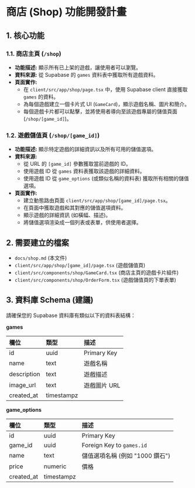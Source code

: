 # 商店 (Shop) 功能開發計畫

## 1. 核心功能

### 1.1. 商店主頁 (`/shop`)

*   **功能描述:** 顯示所有已上架的遊戲，讓使用者可以瀏覽。
*   **資料來源:** 從 Supabase 的 `games` 資料表中獲取所有遊戲資料。
*   **頁面實作:**
    *   在 `client/src/app/shop/page.tsx` 中，使用 Supabase client 直接獲取 `games` 的資料。
    *   為每個遊戲建立一個卡片式 UI (`GameCard`)，顯示遊戲名稱、圖片和簡介。
    *   每個遊戲卡片都可以點擊，並將使用者導向至該遊戲專屬的儲值頁面 (`/shop/[game_id]`)。

### 1.2. 遊戲儲值頁 (`/shop/[game_id]`)

*   **功能描述:** 顯示特定遊戲的詳細資訊以及所有可用的儲值選項。
*   **資料來源:**
    *   從 URL 的 `[game_id]` 參數獲取當前遊戲的 ID。
    *   使用遊戲 ID 從 `games` 資料表獲取該遊戲的詳細資料。
    *   使用遊戲 ID 從 `game_options` (或類似名稱的資料表) 獲取所有相關的儲值選項。
*   **頁面實作:**
    *   建立動態路由頁面 `client/src/app/shop/[game_id]/page.tsx`。
    *   在頁面中獲取遊戲和其對應的儲值選項資料。
    *   顯示遊戲的詳細資訊 (如橫幅、描述)。
    *   將儲值選項渲染成一個列表或表單，供使用者選擇。

## 2. 需要建立的檔案

*   `docs/shop.md` (本文件)
*   `client/src/app/shop/[game_id]/page.tsx` (遊戲儲值頁)
*   `client/src/components/shop/GameCard.tsx` (商店主頁的遊戲卡片組件)
*   `client/src/components/shop/OrderForm.tsx` (遊戲儲值頁的下單表單)

## 3. 資料庫 Schema (建議)

請確保您的 Supabase 資料庫有類似以下的資料表結構：

**games**

| 欄位 | 類型 | 描述 |
| :--- | :--- | :--- |
| id | uuid | Primary Key |
| name | text | 遊戲名稱 |
| description | text | 遊戲描述 |
| image_url | text | 遊戲圖片 URL |
| created_at | timestampz | |

**game_options**

| 欄位 | 類型 | 描述 |
| :--- | :--- | :--- |
| id | uuid | Primary Key |
| game_id | uuid | Foreign Key to `games.id` |
| name | text | 儲值選項名稱 (例如 "1000 鑽石") |
| price | numeric | 價格 |
| created_at | timestampz | |

